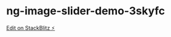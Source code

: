 # ng-image-slider-demo-3skyfc

[Edit on StackBlitz ⚡️](https://stackblitz.com/edit/ng-image-slider-demo-yyw4wk)